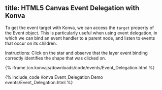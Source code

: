 title: HTML5 Canvas Event Delegation with Konva
---

To get the event target with Konva, we can access the `target` property
of the Event object.  This is particularly useful when using event delegation,
in which we can bind an event handler to a parent node, and listen to events
that occur on its children.

Instructions: Click on the star and observe that the layer event binding
correctly identifies the shape that was clicked on.

{% iframe /cn.konvajs/downloads/code/events/Event_Delegation.html %}

{% include_code Konva Event_Delegation Demo events/Event_Delegation.html %}
